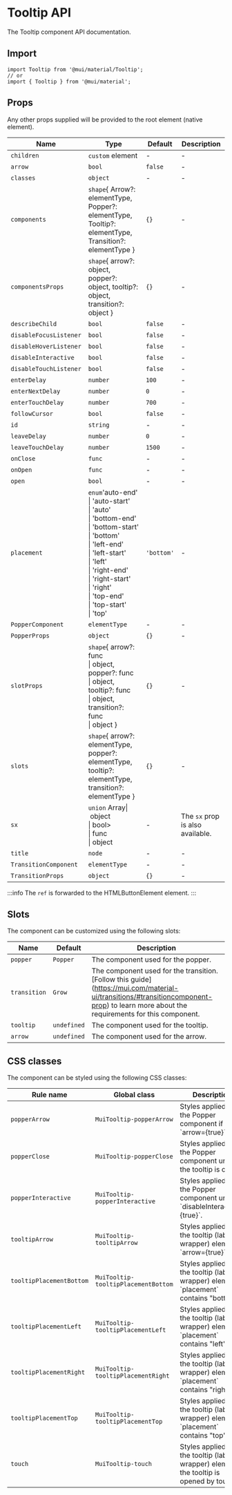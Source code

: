 # Tooltip API

The Tooltip component API documentation.

## Import

```
import Tooltip from '@mui/material/Tooltip';
// or
import { Tooltip } from '@mui/material';
```

## Props

Any other props supplied will be provided to the root element (native element).

| Name | Type | Default | Description |
| --- | --- | --- | --- |
| `children` | `custom` element | - | - |
| `arrow` | `bool` | `false` | - |
| `classes` | `object` | - | - |
| `components` | `shape`{ Arrow?: elementType, Popper?: elementType, Tooltip?: elementType, Transition?: elementType } | `{}` | - |
| `componentsProps` | `shape`{ arrow?: object, popper?: object, tooltip?: object, transition?: object } | `{}` | - |
| `describeChild` | `bool` | `false` | - |
| `disableFocusListener` | `bool` | `false` | - |
| `disableHoverListener` | `bool` | `false` | - |
| `disableInteractive` | `bool` | `false` | - |
| `disableTouchListener` | `bool` | `false` | - |
| `enterDelay` | `number` | `100` | - |
| `enterNextDelay` | `number` | `0` | - |
| `enterTouchDelay` | `number` | `700` | - |
| `followCursor` | `bool` | `false` | - |
| `id` | `string` | - | - |
| `leaveDelay` | `number` | `0` | - |
| `leaveTouchDelay` | `number` | `1500` | - |
| `onClose` | `func` | - | - |
| `onOpen` | `func` | - | - |
| `open` | `bool` | - | - |
| `placement` | `enum`'auto-end'<br>\| 'auto-start'<br>\| 'auto'<br>\| 'bottom-end'<br>\| 'bottom-start'<br>\| 'bottom'<br>\| 'left-end'<br>\| 'left-start'<br>\| 'left'<br>\| 'right-end'<br>\| 'right-start'<br>\| 'right'<br>\| 'top-end'<br>\| 'top-start'<br>\| 'top' | `'bottom'` | - |
| `PopperComponent` | `elementType` | - | - |
| `PopperProps` | `object` | `{}` | - |
| `slotProps` | `shape`{ arrow?: func<br>\| object, popper?: func<br>\| object, tooltip?: func<br>\| object, transition?: func<br>\| object } | `{}` | - |
| `slots` | `shape`{ arrow?: elementType, popper?: elementType, tooltip?: elementType, transition?: elementType } | `{}` | - |
| `sx` | `union` Array\| object<br>\| bool><br>\| func<br>\| object | - | The `sx` prop is also available. |
| `title` | `node` | - | - |
| `TransitionComponent` | `elementType` | - | - |
| `TransitionProps` | `object` | `{}` | - |

:::info
The `ref` is forwarded to the HTMLButtonElement element.
:::

## Slots

The component can be customized using the following slots:

| Name | Default | Description |
| --- | --- | --- |
| `popper` | `Popper` | The component used for the popper. |
| `transition` | `Grow` | The component used for the transition.<br>\[Follow this guide\](https://mui.com/material-ui/transitions/#transitioncomponent-prop) to learn more about the requirements for this component. |
| `tooltip` | `undefined` | The component used for the tooltip. |
| `arrow` | `undefined` | The component used for the arrow. |

## CSS classes

The component can be styled using the following CSS classes:

| Rule name | Global class | Description |
| --- | --- | --- |
| `popperArrow` | `MuiTooltip-popperArrow` | Styles applied to the Popper component if \`arrow={true}\`. |
| `popperClose` | `MuiTooltip-popperClose` | Styles applied to the Popper component unless the tooltip is open. |
| `popperInteractive` | `MuiTooltip-popperInteractive` | Styles applied to the Popper component unless \`disableInteractive={true}\`. |
| `tooltipArrow` | `MuiTooltip-tooltipArrow` | Styles applied to the tooltip (label wrapper) element if \`arrow={true}\`. |
| `tooltipPlacementBottom` | `MuiTooltip-tooltipPlacementBottom` | Styles applied to the tooltip (label wrapper) element if \`placement\` contains "bottom". |
| `tooltipPlacementLeft` | `MuiTooltip-tooltipPlacementLeft` | Styles applied to the tooltip (label wrapper) element if \`placement\` contains "left". |
| `tooltipPlacementRight` | `MuiTooltip-tooltipPlacementRight` | Styles applied to the tooltip (label wrapper) element if \`placement\` contains "right". |
| `tooltipPlacementTop` | `MuiTooltip-tooltipPlacementTop` | Styles applied to the tooltip (label wrapper) element if \`placement\` contains "top". |
| `touch` | `MuiTooltip-touch` | Styles applied to the tooltip (label wrapper) element if the tooltip is opened by touch. |